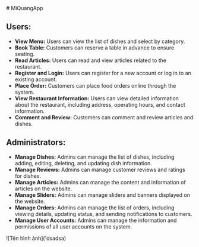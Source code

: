 <!DOCTYPE html>
<html>
<head>
  <meta charset="UTF-8">  
</head>
<body>
    # MiQuangApp
    <h2>Users:</h2>
    <ul>
        <li><strong>View Menu:</strong> Users can view the list of dishes and select by category.</li>
        <li><strong>Book Table:</strong> Customers can reserve a table in advance to ensure seating.</li>
        <li><strong>Read Articles:</strong> Users can read and view articles related to the restaurant.</li>
        <li><strong>Register and Login:</strong> Users can register for a new account or log in to an existing account.</li>
        <li><strong>Place Order:</strong> Customers can place food orders online through the system.</li>
        <li><strong>View Restaurant Information:</strong> Users can view detailed information about the restaurant, including address, operating hours, and contact information.</li>
        <li><strong>Comment and Review:</strong> Customers can comment and review articles and dishes.</li>
    </ul>
    <h2>Administrators:</h2>
    <ul>
        <li><strong>Manage Dishes:</strong> Admins can manage the list of dishes, including adding, editing, deleting, and updating dish information.</li>
        <li><strong>Manage Reviews:</strong> Admins can manage customer reviews and ratings for dishes.</li>
        <li><strong>Manage Articles:</strong> Admins can manage the content and information of articles on the website.</li>
        <li><strong>Manage Sliders:</strong> Admins can manage sliders and banners displayed on the website.</li>
        <li><strong>Manage Orders:</strong> Admins can manage the list of orders, including viewing details, updating status, and sending notifications to customers.</li>
        <li><strong>Manage User Accounts:</strong> Admins can manage the information and permissions of all user accounts on the system.</li>
    </ul>

</body>
</html>
![Tên hình ảnh]('dsadsa)

